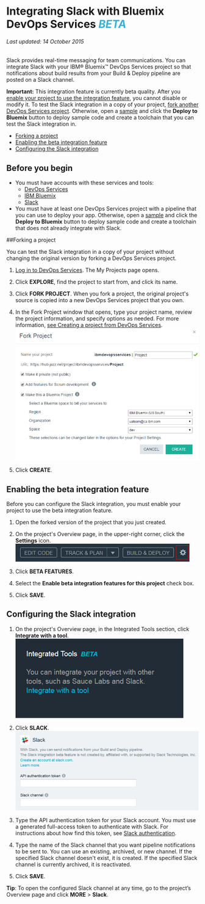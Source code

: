 # Integrating Slack with Bluemix DevOps Services <em><span style="color: #35b2d5">BETA</span></em>

###### Last updated: 14 October 2015

Slack provides real-time messaging for team communications. You can integrate Slack with your IBM&reg; Bluemix&trade; DevOps Services project so that notifications about build results from your Build &amp; Deploy pipeline are posted on a Slack channel. 

**Important:** This integration feature is currently beta quality. After you [enable your project to use the integration feature](#enabling_the_beta_features), you cannot disable or modify it. To test the Slack integration in a copy of your project, [fork another DevOps Services project](#forking_a_devops_services_project). Otherwise, open a [sample](https://hub.jazz.net/project/idsorg/sample-java-cloudant/overview) and click the **Deploy to Bluemix** button to deploy sample code and create a toolchain that you can test the Slack integration in.


* [Forking a project](#forking_a_devops_services_project)
* [Enabling the beta integration feature](#enabling_the_beta_features)
* [Configuring the Slack integration](#configuring_the_slack_integration)


## Before you begin
* You must have accounts with these services and tools:
   * [DevOps Services](https://hub.jazz.net) 
   * [IBM Bluemix](http://bluemix.net/)
   * [Slack](https://slack.com/) 
* You must have at least one DevOps Services project with a pipeline that you can use to deploy your app. Otherwise, open a [sample](https://hub.jazz.net/project/idsorg/sample-java-cloudant/overview) and click the **Deploy to Bluemix** button to deploy sample code and create a toolchain that does not already integrate with Slack.

<a name='forking_a_devops_services_project'></a>
##Forking a project

You can test the Slack integration in a copy of your project without changing the original version by forking a DevOps Services project.

1. [Log in to DevOps Services](https://hub.jazz.net). The My Projects page opens.

2. Click **EXPLORE**, find the project to start from, and click its name.

3. Click **FORK PROJECT**. When you fork a project, the original project's source is copied into a new DevOps Services project that you own.

4. In the Fork Project window that opens, type your project name, review the project information, and specify options as needed. For more information, [see Creating a project from DevOps Services](/docs/startproject#starting_a_devops_services_project).
![Bluemix DevOps Services new user landing page][1]
 
5. Click **CREATE**.


<a name='enabling_the_beta_features'></a>
## Enabling the beta integration feature

Before you can configure the Slack integration, you must enable your project to use the beta integration feature.

1. Open the forked version of the project that you just created.

2. On the project's Overview page, in the upper-right corner, click the **Settings** icon.
![Project settings icon][2]

3. Click **BETA FEATURES**.

4. Select the **Enable beta integration features for this project** check box.

5. Click **SAVE**.


<a name='configuring_the_slack_integration'></a>
## Configuring the Slack integration

1. On the project's Overview page, in the Integrated Tools section, click **Integrate with a tool**. 
![Project Overview page integrations section][3]

2. Click **SLACK**.
![Slack integration page][4]

3. Type the API authentication token for your Slack account. You must use a generated full-access token to authenticate with Slack. For instructions about how find this token, see [Slack authentication](https://api.slack.com/web#authentication).

4. Type the name of the Slack channel that you want pipeline notifications to be sent to. You can use an existing, archived, or new channel. If the specified Slack channel doesn't exist, it is created. If the specified Slack channel is currently archived, it is reactivated.

5. Click **SAVE**.

**Tip**: To open the configured Slack channel at any time, go to the project’s Overview page and click **MORE** > **Slack**.



[1]: images/restyle_newprojectwindow.png
[2]: images/project_settings_icon.png
[3]: images/integrations.png
[4]: images/integrate_slack.png
